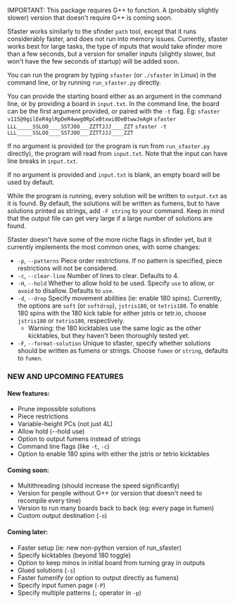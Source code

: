 IMPORTANT: This package requires G++ to function. A (probably slightly slower) version that doesn't require G++ is coming soon.

Sfaster works similarly to the sfinder `path` tool, except that it runs considerably faster, and does not run into memory issues. Currently, sfaster works best for large tasks, the type of inputs that would take sfinder more than a few seconds, but a version for smaller inputs (slightly slower, but won't have the few seconds of startup) will be added soon.

You can run the program by typing `sfaster` (or `./sfaster` in Linux) in the command line, or by running `run_sfaster.py` directly.

You can provide the starting board either as an argument in the command line, or by providing a board in `input.txt`. In the command line, the board can be the first argument provided, or paired with the `-t` flag.
Eg: 
`sfaster v115@9gilEeR4glRpDeR4wwg0RpCeBtxwi0DeBtwwJeAgH`
`sfaster LLL_____SSLOO____SSTJOO___ZZTTJJJ____ZZT`
`sfaster -t LLL_____SSLOO____SSTJOO___ZZTTJJJ____ZZT`

If no argument is provided (or the program is run from `run_sfaster.py` directly), the program will read from `input.txt`. Note that the input can have line breaks in `input.txt`.

If no argument is provided and `input.txt` is blank, an empty board will be used by default.

While the program is running, every solution will be written to `output.txt` as it is found. By default, the solutions will be written as fumens, but to have solutions printed as strings, add `-F string` to your command. Keep in mind that the output file can get very large if a large number of solutions are found.

Sfaster doesn't have some of the more niche flags in sfinder yet, but it currently implements the most common ones, with some changes:
* `-p`, `--patterns` Piece order restrictions. If no pattern is specified, piece restrictions will not be considered.
* `-c`, `--clear-line` Number of lines to clear. Defaults to 4.
* `-H`, `--hold` Whether to allow hold to be used. Specify `use` to allow, or `avoid` to disallow. Defaults to `use`.
* `-d`, `--drop` Specify movement abilities (ie: enable 180 spins). Currently, the options are `soft` (or `softdrop`), `jstris180`, or `tetris180`. To enable 180 spins with the 180 kick table for either jstris or tetr.io, choose `jstris180` or `tetrio180`, respectively.
    * Warning: the 180 kicktables use the same logic as the other kicktables, but they haven't been thoroughly tested yet.
* `-F`, `--format-solution` Unique to sfaster, specify whether solutions should be written as fumens or strings. Choose `fumen` or `string`, defaults to `fumen`.

### NEW AND UPCOMING FEATURES
#### New features:
* Prune impossible solutions
* Piece restrictions
* Variable-height PCs (not just 4L)
* Allow hold (--hold use)
* Option to output fumens instead of strings
* Command line flags (like `-t`, `-c`)
* Option to enable 180 spins with either the jstris or tetrio kicktables
#### Coming soon:
* Multithreading (should increase the speed significantly)
* Version for people without G++ (or version that doesn't need to recompile every time)
* Version to run many boards back to back (eg: every page in fumen)
* Custom output destination (`-o`)
#### Coming later:
* Faster setup (ie: new non-python version of run_sfaster)
* Specify kicktables (beyond 180 toggle)
* Option to keep minos in initial board from turning gray in outputs
* Glued solutions (`-s`)
* Faster fumenify (or option to output directly as fumens)
* Specify input fumen page (`-P`)
* Specify multiple patterns (`;` operator in `-p`)